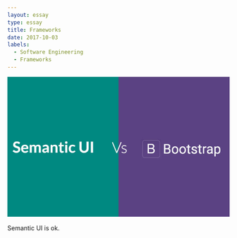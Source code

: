 ```yaml
---
layout: essay
type: essay
title: Frameworks
date: 2017-10-03
labels:
  - Software Engineering
  - Frameworks
---
```


<img class="ui large right floated image" src="../images/semantic_ui_vs_bootstrap.jpg">

Semantic UI is ok.
